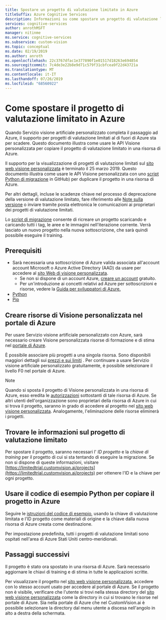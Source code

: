 ```yaml
---
title: Spostare un progetto di valutazione limitato in Azure
titleSuffix: Azure Cognitive Services
description: Informazioni su come spostare un progetto di valutazione limitato in Azure.
services: cognitive-services
author: anrothMSFT
manager: nitinme
ms.service: cognitive-services
ms.subservice: custom-vision
ms.topic: conceptual
ms.date: 02/19/2019
ms.author: anroth
ms.openlocfilehash: 22c3767dfac1e377890f1e01517d18263e694854
ms.sourcegitcommit: 7c4de3e22b8e9d71c579f31cbfcea9f22d43721a
ms.translationtype: MT
ms.contentlocale: it-IT
ms.lasthandoff: 07/26/2019
ms.locfileid: "68560922"
---
```

# <a name="how-to-move-your-limited-trial-project-to-azure"></a>Come spostare il progetto di valutazione limitato in Azure

Quando Servizio visione artificiale personalizzato completa il passaggio ad Azure, il supporto per progetti di valutazione limitati al di fuori di Azure sta per scadere. Questo documento illustra come usare le API Visione personalizzata per copiare il progetto di valutazione limitato in una risorsa di Azure.

Il supporto per la visualizzazione di progetti di valutazione limitati sul [sito web visione personalizzata](https://customvision.ai) è terminato il 25 marzo 2019. Questo documento illustra come usare le API Visione personalizzata con uno [script Python di migrazione](https://github.com/Azure-Samples/custom-vision-move-project) in GitHub) per duplicare il progetto in una risorsa di Azure.

Per altri dettagli, incluse le scadenze chiave nel processo di deprecazione della versione di valutazione limitato, fare riferimento alle [Note sulla versione](https://docs.microsoft.com/azure/cognitive-services/custom-vision-service/release-notes#february-25-2019) o inviare tramite posta elettronica le comunicazioni ai proprietari dei progetti di valutazione limitati.

Lo [script di migrazione](https://github.com/Azure-Samples/custom-vision-move-project) consente di ricreare un progetto scaricando e caricando tutti i tag, le aree e le immagini nell'iterazione corrente. Verrà lasciato un nuovo progetto nella nuova sottoscrizione, che sarà quindi possibile eseguire il training.

## <a name="prerequisites"></a>Prerequisiti

- Sarà necessaria una sottoscrizione di Azure valida associata all'account account Microsoft o Azure Active Directory (AAD) da usare per accedere al [sito Web di visione personalizzata](https://customvision.ai). 
    - Se non si dispone di un account Azure, [creare un account](https://azure.microsoft.com/free/) gratuito.
    - Per un'introduzione ai concetti relativi ad Azure per sottoscrizioni e risorse, vedere la [Guida per sviluppatori di Azure.](https://docs.microsoft.com/azure/guides/developer/azure-developer-guide#manage-your-subscriptions)
-  [Python](https://www.python.org/downloads/)
- [Pip](https://pip.pypa.io/en/stable/installing/)

## <a name="create-custom-vision-resources-in-the-azure-portal"></a>Creare risorse di Visione personalizzata nel portale di Azure

Per usare Servizio visione artificiale personalizzato con Azure, sarà necessario creare Visione personalizzata risorse di formazione e di stima nel [portale di Azure](https://portal.azure.com/?microsoft_azure_marketplace_ItemHideKey=microsoft_azure_cognitiveservices_customvision#create/Microsoft.CognitiveServicesCustomVision). 

È possibile associare più progetti a una singola risorsa. Sono disponibili maggiori dettagli sui [prezzi e sui limiti](https://docs.microsoft.com/azure/cognitive-services/custom-vision-service/limits-and-quotas) . Per continuare a usare Servizio visione artificiale personalizzato gratuitamente, è possibile selezionare il livello F0 nel portale di Azure. 

> [!NOTE]
> Quando si sposta il progetto di Visione personalizzata in una risorsa di Azure, esso eredita le [autorizzazioni]( https://docs.microsoft.com/azure/role-based-access-control/role-assignments-portal) sottostanti di tale risorsa di Azure. Se altri utenti dell'organizzazione sono proprietari della risorsa di Azure in cui si trova il progetto, saranno in grado di accedere al progetto nel [sito web visione personalizzata](https://customvision.ai). Analogamente, l'eliminazione delle risorse eliminerà i progetti.  

## <a name="find-your-limited-trial-project-information"></a>Trovare le informazioni sul progetto di valutazione limitato

Per spostare il progetto, saranno necessari l' _ID progetto_ e la _chiave di training_ per il progetto di cui si sta tentando di eseguire la migrazione. Se non si dispone di queste informazioni, visitare [https://limitedtrial.customvision.ai/projects](https://limitedtrial.customvision.ai/projects) per ottenere l'ID e la chiave per ogni progetto. 

## <a name="use-the-python-sample-code-to-copy-your-project-to-azure"></a>Usare il codice di esempio Python per copiare il progetto in Azure

Seguire le [istruzioni del codice di esempio](https://github.com/Azure-Samples/custom-vision-move-project), usando la chiave di valutazione limitata e l'ID progetto come materiali di origine e la chiave dalla nuova risorsa di Azure creata come destinazione.

Per impostazione predefinita, tutti i progetti di valutazione limitati sono ospitati nell'area di Azure Stati Uniti centro-meridionali.

## <a name="next-steps"></a>Passaggi successivi

Il progetto è stato ora spostato in una risorsa di Azure. Sarà necessario aggiornare le chiavi di training e di stima in tutte le applicazioni scritte.

Per visualizzare il progetto nel [sito web visione personalizzata](https://customvision.ai), accedere con lo stesso account usato per accedere al portale di Azure. Se il progetto non è visibile, verificare che l'utente si trovi nella stessa directory del [sito web visione personalizzata](https://customvision.ai) come la directory in cui si trovano le risorse nel portale di Azure. Sia nella portale di Azure che nel CustomVision.ai è possibile selezionare la directory dal menu utente a discesa nell'angolo in alto a destra della schermata.